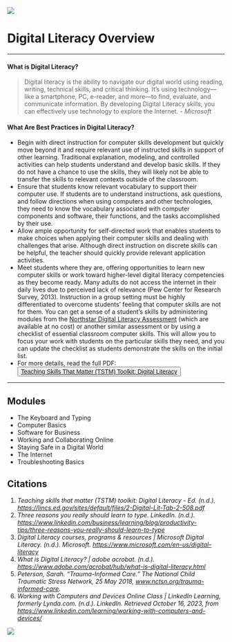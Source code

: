 <img src="../img/keyboard.jpg">

# Digital Literacy Overview
---


#### What is Digital Literacy?
> Digital literacy is the ability to navigate our digital world using reading, writing, technical skills, and critical thinking. It’s using technology—like a smartphone, PC, e-reader, and more—to find, evaluate, and communicate information. By developing Digital Literacy skills, you can  effectively use technology to explore the Internet. *- Microsoft*

#### What Are Best Practices in Digital Literacy?

- Begin with direct instruction for computer skills development but quickly move beyond it and require relevant use of instructed skills in support of other learning. Traditional explanation, modeling, and controlled activities can help students understand and develop basic skills. If they do not have a chance to use the skills, they will likely not be able to transfer the skills to relevant contexts outside of the classroom.
- Ensure that students know relevant vocabulary to support their computer use. If students are to understand instructions, ask questions, and follow directions when using computers and other technologies, they need to know the vocabulary associated with computer components and software, their functions, and the tasks accomplished by their use.
- Allow ample opportunity for self-directed work that enables students to make choices when applying their computer skills and dealing with challenges that arise. Although direct instruction on discrete skills can be helpful, the teacher should quickly provide relevant application activities.
- Meet students where they are, offering opportunities to learn new computer skills or work toward higher-level digital literacy competencies as they become ready. Many adults do not access the internet in their daily lives due to perceived lack of relevance (Pew Center for Research Survey, 2013). Instruction in a group setting must be highly differentiated to overcome students’ feeling that computer skills are not for them. You can get a sense of a student’s skills by administering modules from the [Northstar Digital Literacy Assessment](https://www.digitalliteracyassessment.org) (which are available at no cost) or another similar assessment or by using a checklist of essential classroom computer skills. This will allow you to focus your work with students on the particular skills they need, and you can update the checklist as students demonstrate the skills on the initial list. 
- For more details, read the full PDF: <button style="font-size:1em">[Teaching Skills That Matter (TSTM) Toolkit: Digital Literacy](file/Digital_Lit.pdf) <i class="fa fa-file-pdf-o"></i></button> 



---
## Modules
- The Keyboard and Typing
- Computer Basics
- Software for Business
- Working and Collaborating Online
- Staying Safe in a Digital World
- The Internet
- Troubleshooting Basics


## Citations

1. <cite>Teaching skills that matter (TSTM) toolkit: Digital Literacy - Ed. (n.d.). https://lincs.ed.gov/sites/default/files/2-Digital-Lit-Tab-2-508.pdf 
2. <cite>Three reasons you really should learn to type. LinkedIn. (n.d.). https://www.linkedin.com/business/learning/blog/productivity-tips/three-reasons-you-really-should-learn-to-type </cite>
3. <cite>Digital Literacy courses, programs & resources | Microsoft Digital Literacy. (n.d.). Microsoft. https://www.microsoft.com/en-us/digital-literacy </cite>
4. <cite>What is Digital Literacy? | adobe acrobat. (n.d.). https://www.adobe.com/acrobat/hub/what-is-digital-literacy.html </cite>
5. <cite>Peterson, Sarah. “Trauma-Informed Care.” The National Child Traumatic Stress Network, 25 May 2018, www.nctsn.org/trauma-informed-care. </cite>
6. <cite>Working with Computers and Devices Online Class | LinkedIn Learning, formerly Lynda.com. (n.d.). LinkedIn. Retrieved October 16, 2023, from https://www.linkedin.com/learning/working-with-computers-and-devices/ </cite>

<img src="../img/digital_literacy_skills.png">



